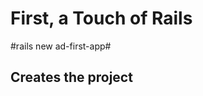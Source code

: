 <!SLIDE> 
# First, a Touch of Rails #

<!SLIDE command>
#rails new ad-first-app#
## Creates the project ##





